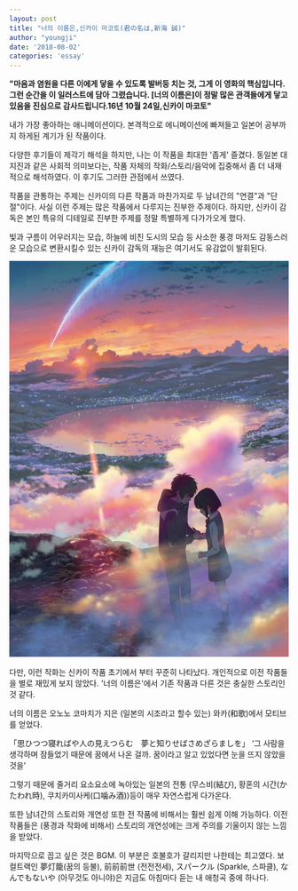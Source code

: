 ```yaml
---
layout: post
title: "너의 이름은,신카이 마코토(君の名は,新海 誠)"
author: "youngji"
date: '2018-08-02'
categories: 'essay'
---
```

**"마음과 염원을 다른 이에게 닿을 수 있도록 발버둥 치는 것, 그게 이 영화의 핵심입니다. 그런 순간을 이 일러스트에 담아 그렸습니다. [너의 이름은]이 정말 많은 관객들에게 닿고 있음을 진심으로 감사드립니다.16년 10월 24일,신카이 마코토"**

내가 가장 좋아하는 애니메이션이다. 본격적으로 에니메이션에 빠져들고 일본어 공부까지 하게된 계기가 된 작품이다.

다양한 후기들이 제각기 해석을 하지만, 나는 이 작품을 최대한 '좁게' 즐겼다. 동일본 대지진과 같은 사회적 의미보다는, 작품 자체의 작화/스토리/음악에 집중해서 좀 더 내재적으로 해석하였다. 이 후기도 그러한 관점에서 쓰였다.

작품을 관통하는 주제는 신카이의 다른 작품과 마찬가지로 두 남녀간의 "연결"과 "단절"이다. 사실 이런 주제는 많은 작품에서 다루지는 진부한 주제이다. 하지만, 신카이 감독은 본인 특유의 디테일로 진부한 주제를 정말 특별하게 다가가오게 했다.

빛과 구름이 어우러지는 모습, 하늘에 비친 도시의 모습 등 사소한 풍경 마저도 감동스러운 모습으로 변환시킬수 있는 신카이 감독의 재능은 여기서도 유감없이 발휘된다.

![jpg](/figure/너의이름은-표지.jpg)

다만, 이런 작화는 신카이 작품 초기에서 부터 꾸준히 나타났다. 개인적으로 이전 작품들을 별로 재밌게 보지 않았다. '너의 이름은'에서 기존 작품과 다른 것은 충실한 스토리인것 같다.

너의 이름은 오노노 코마치가 지은 (일본의 시조라고 할수 있는) 와카(和歌)에서 모티브를 얻었다.

「思ひつつ寝ればや人の見えつらむ　夢と知りせばさめざらましを」
‘그 사람을 생각하며 잠들었기 때문에 꿈에서 나온 걸까. 꿈이라고 알고 있었다면 눈을 뜨지 않았을 것을'

그렇기 때문에 줄거리 요소요소에 녹아있는 일본의 전통 (무스비(結び), 황혼의 시간(かたわれ時), 쿠치카미사케(口噛み酒))등이 매우 자연스럽게 다가온다.

또한 남녀간의 스토리와 개연성 또한 전 작품에 비해서는 훨씬 쉽게 이해 가능하다. 이전 작품들은 (풍경과 작화에 비해서) 스토리의 개연성에는 크게 주의를 기울이지 않는 느낌을 받았다.

마지막으로 꼽고 싶은 것은 BGM. 이 부분은 호불호가 갈리지만 나한테는 최고였다. 보컬트랙인 夢灯籠(꿈의 등불), 前前前世 (전전전세), スパークル (Sparkle, 스파클), なんでもないや (아무것도 아니야)은 지금도 아침마다 듣는 내 애청곡 중에 하나다.

